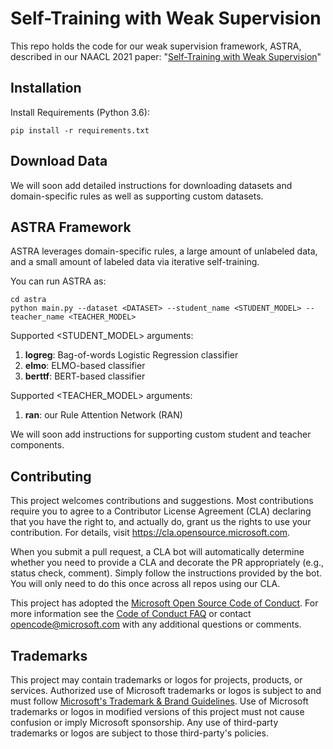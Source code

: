 # Self-Training with Weak Supervision

This repo holds the code for our weak supervision framework, ASTRA, described in our NAACL 2021 paper: "[Self-Training with Weak Supervision](https://www.microsoft.com/en-us/research/publication/leaving-no-valuable-knowledge-behind-weak-supervision-with-self-training-and-domain-specific-rules/)"


## Installation

Install Requirements (Python 3.6):
```
pip install -r requirements.txt
```

## Download Data

We will soon add detailed instructions for downloading datasets and domain-specific rules as well as supporting custom datasets. 


## ASTRA Framework

ASTRA leverages domain-specific rules, a large amount of unlabeled data, and a small amount of labeled data via iterative self-training.

You can run ASTRA as: 
```
cd astra
python main.py --dataset <DATASET> --student_name <STUDENT_MODEL> --teacher_name <TEACHER_MODEL>
```

Supported <STUDENT_MODEL> arguments: 
1. **logreg**: Bag-of-words Logistic Regression classifier
2. **elmo**: ELMO-based classifier
3. **berttf**: BERT-based classifier

Supported <TEACHER_MODEL> arguments: 
1. **ran**: our Rule Attention Network (RAN)

We will soon add instructions for supporting custom student and teacher components. 

## Contributing

This project welcomes contributions and suggestions.  Most contributions require you to agree to a
Contributor License Agreement (CLA) declaring that you have the right to, and actually do, grant us
the rights to use your contribution. For details, visit https://cla.opensource.microsoft.com.

When you submit a pull request, a CLA bot will automatically determine whether you need to provide
a CLA and decorate the PR appropriately (e.g., status check, comment). Simply follow the instructions
provided by the bot. You will only need to do this once across all repos using our CLA.

This project has adopted the [Microsoft Open Source Code of Conduct](https://opensource.microsoft.com/codeofconduct/).
For more information see the [Code of Conduct FAQ](https://opensource.microsoft.com/codeofconduct/faq/) or
contact [opencode@microsoft.com](mailto:opencode@microsoft.com) with any additional questions or comments.

## Trademarks

This project may contain trademarks or logos for projects, products, or services. Authorized use of Microsoft 
trademarks or logos is subject to and must follow 
[Microsoft's Trademark & Brand Guidelines](https://www.microsoft.com/en-us/legal/intellectualproperty/trademarks/usage/general).
Use of Microsoft trademarks or logos in modified versions of this project must not cause confusion or imply Microsoft sponsorship.
Any use of third-party trademarks or logos are subject to those third-party's policies.
